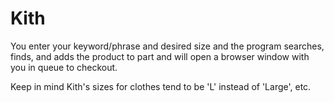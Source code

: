# Kith
You enter your keyword/phrase and desired size and the program searches, finds, and adds the product to part and will open a browser window with you in queue to checkout. 

Keep in mind Kith's sizes for clothes tend to be 'L' instead of 'Large', etc.


